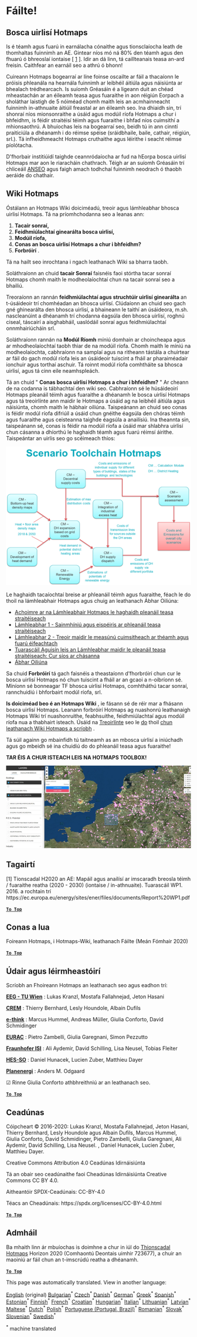 <h1><a class="anchor" id="welcome!" href="#welcome!"><i class="fa fa-link"></i></a>Fáilte!</h1><h2><a class="anchor" id="hotmaps-toolbox" href="#hotmaps-toolbox"><i class="fa fa-link"></i></a> Bosca uirlisí Hotmaps</h2><p> Is é téamh agus fuarú in earnálacha cónaithe agus tionsclaíocha leath de thomhaltas fuinnimh an AE. Gintear níos mó ná 80% den téamh agus den fhuarú ó bhreoslaí iontaise [ <a href="#references">1</a> ]. Idir an dá linn, tá caillteanais teasa an-ard freisin. Caithfear an earnáil seo a athrú ó bhonn!</p><p> Cuireann Hotmaps bogearraí ar líne foinse oscailte ar fáil a thacaíonn le próisis phleanála na hearnála fuinnimh ar leibhéil áitiúla agus náisiúnta ar bhealach trédhearcach. Is suíomh Gréasáin é a ligeann duit an chéad mheastachán ar an éileamh teasa agus fuaraithe in aon réigiún Eorpach a sholáthar laistigh de 5 nóiméad chomh maith leis an acmhainneacht fuinnimh in-athnuaite áitiúil freastal ar an éileamh seo. Ina dhiaidh sin, trí shonraí níos mionsonraithe a úsáid agus modúil ríofa Hotmaps a chur i bhfeidhm, is féidir straitéisí téimh agus fuaraithe i bhfad níos cuimsithí a mhionsaothrú. A bhuíochas leis na bogearraí seo, beidh tú in ann cinntí praiticiúla a dhéanamh i do réimse spéise (sráidbhaile, baile, cathair, réigiún, srl.). Tá infheidhmeacht Hotmaps cruthaithe agus léirithe i seacht réimse píolótacha.</p><p> D&#39;fhorbair institiúidí taighde ceannródaíocha ar fud na hEorpa bosca uirlisí Hotmaps mar aon le riaracháin chathrach. Téigh ar an suíomh Gréasáin trí chliceáil <a href="https://www.hotmaps.eu/map">ANSEO</a> agus faigh amach todhchaí fuinnimh neodrach ó thaobh aeráide do chathair.</p><h2><a class="anchor" id="hotmaps-wiki" href="#hotmaps-wiki"><i class="fa fa-link"></i></a> Wiki Hotmaps</h2><p> Óstálann an Hotmaps Wiki doiciméadú, treoir agus lámhleabhar bhosca uirlisí Hotmaps. Tá na príomhchodanna seo a leanas ann:</p><ol><li> <strong>Tacair sonraí,</strong></li><li> <strong>Feidhmiúlachtaí ginearálta bosca uirlisí,</strong></li><li> <strong>Modúil ríofa,</strong></li><li> <strong>Conas an bosca uirlisí Hotmaps a chur i bhfeidhm?</strong></li><li> <strong>Forbróirí</strong> .</li></ol><p> Tá na hailt seo inrochtana i ngach leathanach Wiki sa bharra taobh.</p><p> Soláthraíonn an chuid <strong>tacair Sonraí</strong> faisnéis faoi stórtha tacar sonraí Hotmaps chomh maith le modheolaíochtaí chun na tacair sonraí seo a bhailiú.</p><p> Treoraíonn an rannán <strong>feidhmiúlachtaí agus struchtúir uirlisí ginearálta</strong> an t-úsáideoir trí chomhéadan an bhosca uirlisí. Clúdaíonn an chuid seo gach gné ghinearálta den bhosca uirlisí, a bhaineann le taithí an úsáideora, m.sh. nascleanúint a dhéanamh trí chodanna éagsúla den bhosca uirlisí, roghnú ciseal, táscairí a aisghabháil, uaslódáil sonraí agus feidhmiúlachtaí onnmhairiúcháin srl.</p><p> Soláthraíonn rannán na <strong>Modúl Ríomh</strong> míniú domhain ar choincheapa agus ar mhodheolaíochtaí taobh thiar de na modúil ríofa. Chomh maith le míniú na modheolaíochta, cabhraíonn na samplaí agus na ritheann tástála a chuirtear ar fáil do gach modúl ríofa leis an úsáideoir tuiscint a fháil ar pharaiméadair ionchuir agus torthaí aschuir. Tá roinnt modúl ríofa comhtháite sa bhosca uirlisí, agus tá cinn eile neamhspleách.</p><p> Tá an chuid &quot; <strong>Conas bosca uirlisí Hotmaps a chur i bhfeidhm?</strong> &quot; Ar cheann de na codanna is tábhachtaí den wiki seo. Cabhraíonn sé le húsáideoirí Hotmaps pleanáil téimh agus fuaraithe a dhéanamh le bosca uirlisí Hotmaps agus tá treoirlínte ann maidir le Hotmaps a úsáid ag na leibhéil áitiúla agus náisiúnta, chomh maith le hábhair oiliúna. Taispeánann an chuid seo conas is féidir modúl ríofa difriúil a úsáid chun gnéithe éagsúla den chóras téimh agus fuaraithe agus ceisteanna taighde éagsúla a anailísiú. Ina theannta sin, taispeánann sé, conas is féidir na modúil ríofa a úsáid mar shlabhra uirlisí chun cásanna a dhíorthú le haghaidh téamh agus fuarú réimsí áirithe. Taispeántar an uirlis seo go scéimeach thíos:</p><p align="center"><img alt="líníocht" src="../images/Hotmaps_toolchain_2019-05-09.png" width="550"/></p><p> Le haghaidh tacaíochtaí breise ar phleanáil téimh agus fuaraithe, féach le do thoil na lámhleabhair Hotmaps agus chuig an leathanach Ábhar Oiliúna:</p><ul><li> <a href="https://www.hotmaps-project.eu/wp-content/uploads/2019/04/Summary-Hotmaps-Handbook.pdf">Achoimre ar na Lámhleabhair Hotmaps le haghaidh pleanáil teasa straitéiseach</a></li><li> <a href="https://vbn.aau.dk/da/publications/definition-amp-experiences-of-strategic-heat-planning">Lámhleabhar 1 - Sainmhíniú agus eispéiris ar phleanáil teasa straitéiseach</a></li><li> <a href="https://vbn.aau.dk/da/publications/guidance-for-the-comprehensive-assessment-of-efficient-heating-an">Lámhleabhar 2 - Treoir maidir le measúnú cuimsitheach ar théamh agus fuarú éifeachtach</a></li><li> <a href="https://vbn.aau.dk/da/publications/appendix-report-to-the-hotmaps-handbook-for-strategic-heat-planni">Tuarascáil Aguisín leis an Lámhleabhar maidir le pleanáil teasa straitéiseach: Cur síos ar chásanna</a></li><li> <a href="https://wiki.hotmaps.hevs.ch/Training-Material">Ábhar Oiliúna</a></li></ul><p> Sa chuid <strong>Forbróirí</strong> tá gach faisnéis a theastaíonn d’fhorbróirí chun cur le bosca uirlisí Hotmaps nó chun tuiscint a fháil ar an gcaoi a n-oibríonn sé. Míníonn sé bonneagar TF bhosca uirlisí Hotmaps, comhtháthú tacar sonraí, rannchuidiú i bhforbairt modúl ríofa, srl.</p><p> <strong>Is doiciméad beo é an Hotmaps Wiki</strong> , ie fásann sé de réir mar a fhásann bosca uirlisí Hotmaps. Leanann forbróirí Hotmaps ag nuashonrú leathanaigh Hotmaps Wiki trí nuashonruithe, feabhsuithe, feidhmiúlachtaí agus modúil ríofa nua a thabhairt isteach. Úsáid na <a href="Guidelines-for-writing-a-Hotmaps-Wiki-page">Treoirlínte</a> seo le <a href="Guidelines-for-writing-a-Hotmaps-Wiki-page">do</a> thoil <a href="Guidelines-for-writing-a-Hotmaps-Wiki-page">chun leathanach Wiki Hotmaps a scríobh</a> .</p><p> Tá súil againn go mbainfidh tú taitneamh as an mbosca uirlisí a iniúchadh agus go mbeidh sé ina chuidiú do do phleanáil teasa agus fuaraithe!</p><p> <strong>TAR ÉIS A CHUR ISTEACH LEIS NA HOTMAPS TOOLBOX!</strong></p><img alt="" src="../images/Hotmaps_test.JPG"/><h2><a class="anchor" id="references" href="#references"><i class="fa fa-link"></i></a> Tagairtí</h2><p> [1] Tionscadal H2020 an AE: Mapáil agus anailísí ar imscaradh breosla téimh / fuaraithe reatha (2020 - 2030) (iontaise / in-athnuaite). Tuarascáil WP1. 2016. a rochtain trí https://ec.europa.eu/energy/sites/ener/files/documents/Report%20WP1.pdf</p><p><ins> <code><strong><a href="#hotmaps-toolbox">To Top</a></strong></code></ins></p><h2><a class="anchor" id="how-to-cite" href="#how-to-cite"><i class="fa fa-link"></i></a> Conas a lua</h2><p> Foireann Hotmaps, i Hotmaps-Wiki, leathanach Fáilte (Meán Fómhair 2020)</p><p><ins> <code><strong><a href="#hotmaps-toolbox">To Top</a></strong></code></ins></p><h2><a class="anchor" id="authors-and-reviewers" href="#authors-and-reviewers"><i class="fa fa-link"></i></a> Údair agus léirmheastóirí</h2><p> Scríobh an Fhoireann Hotmaps an leathanach seo agus eadhon trí:</p><p> <strong><a href="https://eeg.tuwien.ac.at/">EEG - TU Wien</a></strong> : Lukas Kranzl, Mostafa Fallahnejad, Jeton Hasani</p><p> <strong><a href="https://www.crem.ch/">CREM</a></strong> : Thierry Bernhard, Lesly Houndole, Albain Dufils</p><p> <strong><a href="https://e-think.ac.at">e-think</a></strong> : Marcus Hummel, Andreas Müller, Giulia Conforto, David Schmidinger</p><p> <strong><a href="http://www.eurac.edu">EURAC</a></strong> : Pietro Zambelli, Giulia Garegnani, Simon Pezzutto</p><p> <strong><a href="https://isi.fraunhofer.de/">Fraunhofer ISI</a></strong> : Ali Aydemir, David Schilling, Lisa Neusel, Tobias Fleiter</p><p> <strong><a href="https://www.hevs.ch">HES-SO</a></strong> : Daniel Hunacek, Lucien Zuber, Matthieu Dayer</p><p> <strong><a href="https://planenergi.dk/">Planenergi</a></strong> : Anders M. Odgaard</p><p> ☑ Rinne Giulia Conforto athbhreithniú ar an leathanach seo.</p><p> <a href="#table-of-contents"><strong><code>To Top</code></strong></a></p><h2><a class="anchor" id="license" href="#license"><i class="fa fa-link"></i></a> Ceadúnas</h2><p> Cóipcheart © 2016-2020: Lukas Kranzl, Mostafa Fallahnejad, Jeton Hasani, Thierry Bernhard, Lesly Houndole agus Albain Dufils, Marcus Hummel, Giulia Conforto, David Schmidinger, Pietro Zambelli, Giulia Garegnani, Ali Aydemir, David Schilling, Lisa Neusel. , Daniel Hunacek, Lucien Zuber, Matthieu Dayer.</p><p> Creative Commons Attribution 4.0 Ceadúnas Idirnáisiúnta</p><p> Tá an obair seo ceadúnaithe faoi Cheadúnas Idirnáisiúnta Creative Commons CC BY 4.0.</p><p> Aitheantóir SPDX-Ceadúnais: CC-BY-4.0</p><p> Téacs an Cheadúnais: https://spdx.org/licenses/CC-BY-4.0.html</p><p><ins> <code><strong><a href="#hotmaps-toolbox">To Top</a></strong></code></ins></p><h2><a class="anchor" id="acknowledgement" href="#acknowledgement"><i class="fa fa-link"></i></a> Admháil</h2><p> Ba mhaith linn ár mbuíochas is doimhne a chur in iúl do <a href="https://www.hotmaps-project.eu">Thionscadal Hotmaps</a> Horizon 2020 (Comhaontú Deontais uimhir 723677), a chuir an maoiniú ar fáil chun an t-imscrúdú reatha a dhéanamh.</p><p><ins> <code><strong><a href="#hotmaps-toolbox">To Top</a></strong></code></ins></p>
<!--- THIS IS A SUPER UNIQUE IDENTIFIER -->

This page was automatically translated. View in another language:

[English](../en/Home) (original) [Bulgarian](../bg/Home)<sup>\*</sup> [Czech](../cs/Home)<sup>\*</sup> [Danish](../da/Home)<sup>\*</sup> [German](../de/Home)<sup>\*</sup> [Greek](../el/Home)<sup>\*</sup> [Spanish](../es/Home)<sup>\*</sup> [Estonian](../et/Home)<sup>\*</sup> [Finnish](../fi/Home)<sup>\*</sup> [French](../fr/Home)<sup>\*</sup>  [Croatian](../hr/Home)<sup>\*</sup> [Hungarian](../hu/Home)<sup>\*</sup> [Italian](../it/Home)<sup>\*</sup> [Lithuanian](../lt/Home)<sup>\*</sup> [Latvian](../lv/Home)<sup>\*</sup> [Maltese](../mt/Home)<sup>\*</sup> [Dutch](../nl/Home)<sup>\*</sup> [Polish](../pl/Home)<sup>\*</sup> [Portuguese (Portugal, Brazil)](../pt/Home)<sup>\*</sup> [Romanian](../ro/Home)<sup>\*</sup> [Slovak](../sk/Home)<sup>\*</sup> [Slovenian](../sl/Home)<sup>\*</sup> [Swedish](../sv/Home)<sup>\*</sup> 

<sup>\*</sup> machine translated
